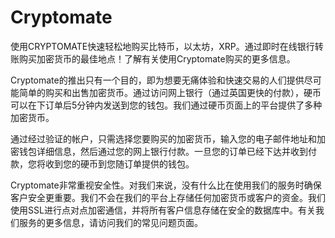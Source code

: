 # Cryptomate


使用CRYPTOMATE快速轻松地购买比特币，以太坊，XRP。通过即时在线银行转账购买加密货币的最佳地点！了解有关使用Cryptomate购买的更多信息。

Cryptomate的推出只有一个目的，即为想要无痛体验和快速交易的人们提供尽可能简单的购买和出售加密货币。通过访问网上银行（通过英国更快的付款），硬币可以在下订单后5分钟内发送到您的钱包。我们通过硬币页面上的平台提供了多种加密货币。

通过经过验证的帐户，只需选择您要购买的加密货币，输入您的电子邮件地址和加密钱包详细信息，然后通过您的网上银行付款。一旦您的订单已经下达并收到付款，您将收到您的硬币到您随订单提供的钱包。

Cryptomate非常重视安全性。对我们来说，没有什么比在使用我们的服务时确保客户安全更重要。我们不会在我们的平台上存储任何加密货币或客户的资金。我们使用SSL进行点对点加密通信，并将所有客户信息存储在安全的数据库中。有关我们服务的更多信息，请访问我们的常见问题页面。
